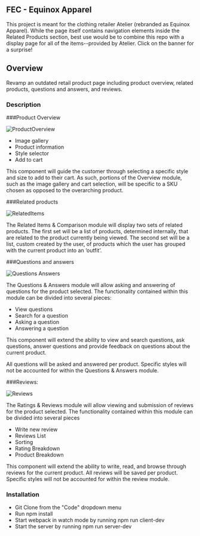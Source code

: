 ## FEC - Equinox Apparel 
This project is meant for the clothing retailer Atelier (rebranded as Equinox Apparel). While the page itself contains navigation elements inside the Related Products section, best use would be to combine this repo with a display page for all of the items--provided by Atelier. Click on the banner for a surprise!

## Overview
Revamp an outdated retail product page including product overview, related products, questions and answers, and reviews.

### Description
###Product Overview

![ProductOverview](https://user-images.githubusercontent.com/108377805/231079145-24e0c7e5-0dc7-4ada-a6f7-848805bfe698.png)

* Image gallery
* Product information
* Style selector
* Add to cart

This component will guide the customer through selecting a specific style and size to add to their cart. As such, portions of the Overview module, such as the image gallery and cart selection, will be specific to a SKU chosen as opposed to the overarching product.

###Related products

![RelatedItems](https://user-images.githubusercontent.com/108377805/231079189-0e0ca9fb-283b-422a-9086-1033edaaf8bb.png)


The Related Items & Comparison module will display two sets of related products.  The first set will be a list of products, determined internally, that are related to the product currently being viewed.  The second set will be a list, custom created by the user, of products which the user has grouped with the current product into an ‘outfit’.

###Questions and answers

![Questions Answers](https://user-images.githubusercontent.com/108377805/231079210-895f6ce0-c682-4044-9792-639bf1dbe5f1.png)


The Questions & Answers module will allow asking and answering of questions for the product selected.  The functionality contained within this module can be divided into several pieces:

* View questions
* Search for a question
* Asking a question
* Answering a question

This component will extend the ability to view and search questions, ask questions, answer questions and provide feedback on questions about the current product.

All questions will be asked and answered per product.  Specific styles will not be accounted for within the Questions & Answers module.

###Reviews:

![Reviews](https://user-images.githubusercontent.com/108377805/231079237-a4d3139e-cd54-4f20-afd5-21a4cfbb7787.png)

The Ratings & Reviews module will allow viewing and submission of reviews for the product selected.  The functionality contained within this module can be divided into several pieces

* Write new review
* Reviews List
* Sorting
* Rating Breakdown
* Product Breakdown

This component will extend the ability to write, read, and browse through reviews for the current product.
All reviews will be saved per product.  Specific styles will not be accounted for within the review module.

### Installation

* Git Clone from the "Code" dropdown menu
* Run npm install
* Start webpack in watch mode by running npm run client-dev
* Start the server by running npm run server-dev
